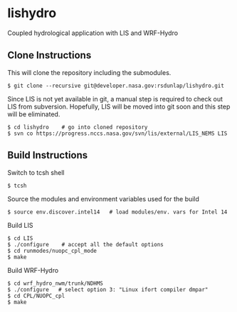 # lishydro
Coupled hydrological application with LIS and WRF-Hydro

## Clone Instructions
This will clone the repository including the submodules.
```
$ git clone --recursive git@developer.nasa.gov:rsdunlap/lishydro.git
```

Since LIS is not yet available in git, a manual step is
required to check out LIS from subversion.  Hopefully, LIS
will be moved into git soon and this step will be eliminated.
```
$ cd lishydro    # go into cloned repository
$ svn co https://progress.nccs.nasa.gov/svn/lis/external/LIS_NEMS LIS
```

## Build Instructions
Switch to tcsh shell
```
$ tcsh
```

Source the modules and environment variables used for the build
```
$ source env.discover.intel14   # load modules/env. vars for Intel 14
```

Build LIS
```
$ cd LIS
$ ./configure    # accept all the default options
$ cd runmodes/nuopc_cpl_mode
$ make
```

Build WRF-Hydro
```
$ cd wrf_hydro_nwm/trunk/NDHMS
$ ./configure   # select option 3: "Linux ifort compiler dmpar"
$ cd CPL/NUOPC_cpl
$ make
```


